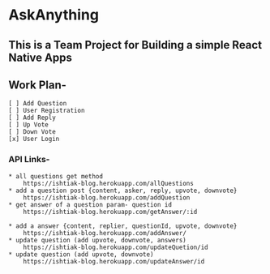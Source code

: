 # AskAnything

## This is a Team Project for Building a simple React Native Apps

## Work Plan-

    [ ] Add Question
    [ ] User Registration
    [ ] Add Reply
    [ ] Up Vote
    [ ] Down Vote
    [x] User Login

### API Links-

    * all questions get method
        https://ishtiak-blog.herokuapp.com/allQuestions
    * add a question post {content, asker, reply, upvote, downvote}
        https://ishtiak-blog.herokuapp.com/addQuestion
    * get answer of a question param- question id
        https://ishtiak-blog.herokuapp.com/getAnswer/:id

    * add a answer {content, replier, questionId, upvote, downvote}
        https://ishtiak-blog.herokuapp.com/addAnswer/
    * update question (add upvote, downvote, answers)
        https://ishtiak-blog.herokuapp.com/updateQuetion/id
    * update question (add upvote, downvote)
        https://ishtiak-blog.herokuapp.com/updateAnswer/id

